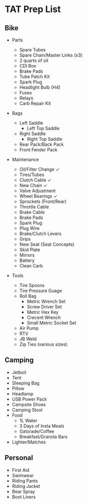 # TAT Prep List

## Bike 
+ Parts
    + Spare Tubes
    + Spare Chain/Master Links (x3)
    + 2 quarts of oil
    + CDI Box
    + Brake Pads
    + Tube Patch Kit
    + Spark Plug
    + Headlight Bulb (H4)
    + Fuses
    + Relays
    + Carb Repair Kit

+ Bags
    + Left Saddle
        + Left Top Saddle
    + Right Saddle
        + Right Top Saddle
    + Rear Pack/Back Pack
    + Front Fender Pack

+ Maintenance
    + Oil/Filter Change ✓
    + Tires/Tubes
    + Clutch Cable  ✓
    + New Chain ✓
    + Valve Adjustment
    + Wheel Bearings ✓
    + Sprockets (Front/Rear)
    + Throttle Cable
    + Brake Cable
    + Brake Pads
    + Spark Plug
    + Plug Wire
    + Brake/Clutch Levers
    + Grips
    + New Seat (Seat Concepts)
    + Skid Plate
    + Mirrors
    + Battery
    + Clean Carb

+ Tools
    + Tire Spoons
    + Tire Pressure Guage 
    + Roll Bag
        + Metric Wrench Set
        + Screw Driver Set
        + Metric Hex Key
        + Crecent Wrench
        + Small Metric Socket Set
    + Air Pump
    + RTV
    + JB Weld
    + Zip Ties (various sizes)

## Camping
+ Jetboil
+ Tent
+ Sleeping Bag
+ Pillow
+ Headlamp
+ USB Power Pack
+ Campsite Shoes
+ Camping Stool
+ Food
    + 1L Water
    + 3 Days of Insta Meals
    + Gatorade/Coffee
    + Breakfast/Granola Bars
+ Lighter/Matches


## Personal
+ First Aid
+ Swimwear
+ Riding Pants
+ Riding Jacket
+ Bear Spray
+ Boot Liners
